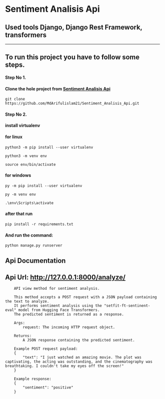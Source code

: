 # Sentiment Analisis Api

## Used tools Django, Django Rest Framework, transformers 

------
## To run this project you have to follow some steps.

#### **Step No 1.**

#### Clone the hole project from [Sentiment Analisis Api](https://github.com/MdArifulislam21/Sentiment_Analisis_Api.git)
```
git clone https://github.com/MdArifulislam21/Sentiment_Analisis_Api.git
```

#### Step No 2.

#### install virtualenv  
#### for linux 
```
python3 -m pip install --user virtualenv
```

```
python3 -m venv env
 ```


``` 
source env/bin/activate
```

#### for windows 
 ```
py -m pip install --user virtualenv
 ```
 ```
py -m venv env
 ```
 ```
.\env\Scripts\activate
 ```


#### after that run 
```
pip install -r requirements.txt
```

#### And run the command: 
 ```
python manage.py runserver
```


## Api Documentation 

## Api Url: http://127.0.0.1:8000/analyze/

>
        API view method for sentiment analysis.

        This method accepts a POST request with a JSON payload containing the text to analyze.
        It performs sentiment analysis using the "setfit-ft-sentinent-eval" model from Hugging Face Transformers.
        The predicted sentiment is returned as a response.

        Args:
            request: The incoming HTTP request object.

        Returns:
            A JSON response containing the predicted sentiment.

        Example POST request payload:
        {
            "text": "I just watched an amazing movie. The plot was captivating, the acting was outstanding, and the cinematography was breathtaking. I couldn't take my eyes off the screen!"
        }

        Example response:
        {
            "sentiment": "positive"
        }

